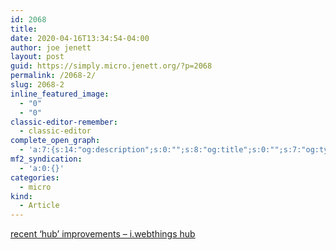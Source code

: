 ```yaml
---
id: 2068
title: 
date: 2020-04-16T13:34:54-04:00
author: joe jenett
layout: post
guid: https://simply.micro.jenett.org/?p=2068
permalink: /2068-2/
slug: 2068-2
inline_featured_image:
  - "0"
  - "0"
classic-editor-remember:
  - classic-editor
complete_open_graph:
  - 'a:7:{s:14:"og:description";s:0:"";s:8:"og:title";s:0:"";s:7:"og:type";s:0:"";s:12:"twitter:card";s:7:"summary";s:15:"twitter:creator";s:0:"";s:19:"twitter:description";s:0:"";s:8:"og:image";s:0:"";}'
mf2_syndication:
  - 'a:0:{}'
categories:
  - micro
kind:
  - Article
---
```

[recent ‘hub’ improvements – i.webthings hub](https://iwebthings.joejenett.com/recent-hub-improvements/ "recent ‘hub’ improvements – i.webthings hub")
